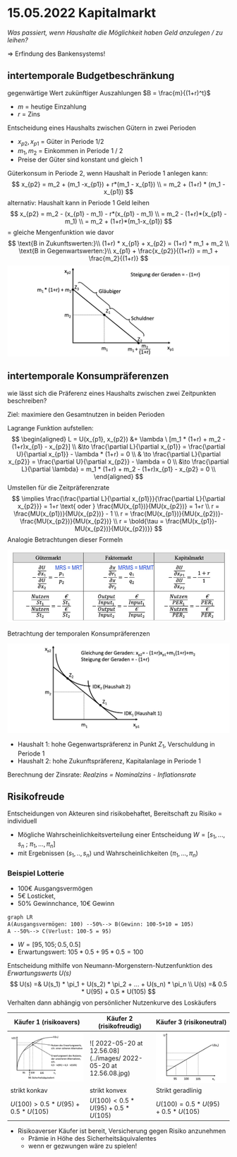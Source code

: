# 15.05.2022 Kapitalmarkt

*Was passiert, wenn Haushalte die Möglichkeit haben Geld anzulegen / zu leihen?*

=> Erfindung des Bankensystems!

## intertemporale Budgetbeschränkung

gegenwärtige Wert zukünftiger Auszahlungen $B = \frac{m}{(1+r)^t}$

- *m* = heutige Einzahlung
- *r* = Zins

Entscheidung eines Haushalts zwischen Gütern in zwei Perioden

- $x_{p2}, x_{p1}$ = Güter in Periode 1/2
- $m_1,m_2$ = Einkommen in Periode 1 / 2
- Preise der Güter sind konstant und gleich 1

Güterkonsum in Periode 2, wenn Haushalt in Periode 1 anlegen kann:
$$
x_{p2} = m_2 + (m_1 -x_{p1}) + r*(m_1 - x_{p1}) \\
= m_2 + (1+r) * (m_1 - x_{p1})
$$
alternativ: Haushalt kann in Periode 1 Geld leihen 
$$
x_{p2} = m_2 - (x_{p1} - m_1) - r*(x_{p1} - m_1) \\
= m_2 - (1+r)*(x_{p1} - m_1) \\
= m_2 + (1+r)*(m_1-x_{p1})
$$
= gleiche Mengenfunktion wie davor
$$
\text{B in Zukunftswerten:}\\
(1+r) * x_{p1} + x_{p2} = (1+r) * m_1 + m_2 \\
\text{B in Gegenwartswerten:}\\
x_{p1} + \frac{x_{p2}}{(1+r)} = m_1 + \frac{m_2}{(1+r)}
$$
![2022-05-05_20.45.42](../images/2022-05-05_20.45.42.jpg)

## intertemporale Konsumpräferenzen

wie lässt sich die Präferenz eines Haushalts zwischen zwei Zeitpunkten beschreiben?

Ziel: maximiere den Gesamtnutzen in beiden Perioden

Lagrange Funktion aufstellen: 
$$
\begin{aligned}
L = U(x_{p1}, x_{p2}) &+ \lambda \ [m_1 * (1+r) + m_2 - (1+r)x_{p1} - x_{p2}] \\
&\to \frac{\partial L}{\partial x_{p1}} = \frac{\partial U}{\partial x_{p1}} - \lambda * (1+r) = 0 \\
& \to \frac{\partial L}{\partial x_{p2}} = \frac{\partial U}{\partial x_{p2}} - \lambda  = 0 \\
&\to \frac{\partial L}{\partial \lambda} = m_1 * (1+r) + m_2 - (1+r)x_{p1} - x_{p2} = 0 \\
\end{aligned}
$$
Umstellen für die Zeitpräferenzrate
$$
\implies \frac{\frac{\partial L}{\partial x_{p1}}}{\frac{\partial L}{\partial x_{p2}}}  = 1+r \text{ oder } \frac{MU(x_{p1})}{MU(x_{p2})} = 1+r \\
r = \frac{MU(x_{p1})}{MU(x_{p2})} - 1 \\
r = \frac{MU(x_{p1})}{MU(x_{p2})}- \frac{MU(x_{p2})}{MU(x_{p2})} \\
r = \bold{\tau = \frac{MU(x_{p1})- MU(x_{p2})}{MU(x_{p2})}}
$$
Analogie Betrachtungen dieser Formeln

![2022-05-18_11.40.04](../images/2022-05-18_11.40.04.jpg)



Betrachtung der temporalen Konsumpräferenzen

![2022-05-20_12.07.15](../images/2022-05-20_12.07.15.jpg)

- Haushalt 1: hohe Gegenwartspräferenz in Punkt $Z_1$, Verschuldung in Periode 1
- Haushalt 2: hohe Zukunftspräferenz, Kapitalanlage in Periode 1

Berechnung der Zinsrate: *Realzins = Nominalzins - Inflationsrate*

## Risikofreude

Entscheidungen von Akteuren sind risikobehaftet, Bereitschaft zu Risiko = individuell

- Mögliche Wahrscheinlichkeitsverteilung einer Entscheidung $W = [s_1,...,s_n \ ; \ \pi_1, ...,\pi_n]$
- mit Ergebnissen $(s_1,..,s_n)$ und Wahrscheinlichkeiten $(\pi_1,...,\pi_n)$

### Beispiel Lotterie

- 100€ Ausgangsvermögen
- 5€ Losticket, 
- 50% Gewinnchance, 10€ Gewinn

```mermaid
graph LR
A(Ausgangsvermögen: 100) --50%--> B(Gewinn: 100-5+10 = 105)
A --50%--> C(Verlust: 100-5 = 95)
```



- $W = [95,105; 0.5,0.5]$
- Erwartungswert: $105*0.5 + 95*0.5 = 100$

Entscheidung mithilfe von Neumann-Morgenstern-Nutzenfunktion des *Erwartungswerts U(s)* 
$$
U(s) =& U(s_1) * \pi_1 + U(s_2) * \pi_2 + ... + U(s_n) * \pi_n \\
U(s) =& 0.5 * U(95) + 0.5 * U(105)
$$
Verhalten dann abhängig von persönlicher Nutzenkurve des Loskäufers

| Käufer 1 (risikoavers)                                    | Käufer 2 (risikofreudig)                                     | Käufer 3 (risikoneutral)                                  |
| --------------------------------------------------------- | ------------------------------------------------------------ | --------------------------------------------------------- |
| ![2022-05-20_12.55.56](../images/2022-05-20_12.55.56.jpg) | ![ 2022-05-20 at 12.56.08](../images/ 2022-05-20 at 12.56.08.jpg) | ![2022-05-20_12.56.59](../images/2022-05-20_12.56.59.jpg) |
| strikt konkav                                             | strikt konvex                                                | Strikt geradlinig                                         |
| $U(100) > 0.5 * U(95) + 0.5 * U(105)$                     | $U(100) < 0.5 * U(95) + 0.5 * U(105)$                        | $U(100) = 0.5 * U(95) + 0.5 * U(105)$                     |

- Risikoaverser Käufer ist bereit, Versicherung gegen Risiko anzunehmen
    - Prämie in Höhe des Sicherheitsäquivalentes
    - wenn er gezwungen wäre zu spielen!

